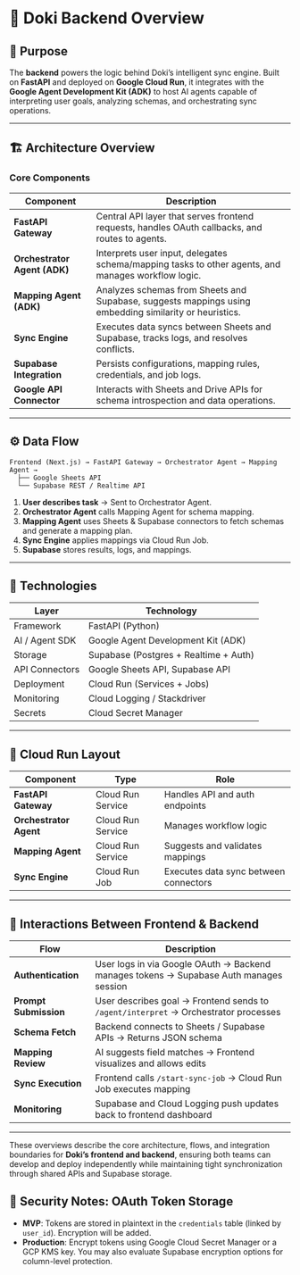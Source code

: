 
# 🧠 Doki Backend Overview

## 🧩 Purpose
The **backend** powers the logic behind Doki’s intelligent sync engine. Built on **FastAPI** and deployed on **Google Cloud Run**, it integrates with the **Google Agent Development Kit (ADK)** to host AI agents capable of interpreting user goals, analyzing schemas, and orchestrating sync operations.

---

## 🏗️ Architecture Overview

### **Core Components**
| Component | Description |
|------------|-------------|
| **FastAPI Gateway** | Central API layer that serves frontend requests, handles OAuth callbacks, and routes to agents. |
| **Orchestrator Agent (ADK)** | Interprets user input, delegates schema/mapping tasks to other agents, and manages workflow logic. |
| **Mapping Agent (ADK)** | Analyzes schemas from Sheets and Supabase, suggests mappings using embedding similarity or heuristics. |
| **Sync Engine** | Executes data syncs between Sheets and Supabase, tracks logs, and resolves conflicts. |
| **Supabase Integration** | Persists configurations, mapping rules, credentials, and job logs. |
| **Google API Connector** | Interacts with Sheets and Drive APIs for schema introspection and data operations. |

---

## ⚙️ Data Flow
```
Frontend (Next.js) → FastAPI Gateway → Orchestrator Agent → Mapping Agent →
  ├── Google Sheets API
  └── Supabase REST / Realtime API
```

1. **User describes task** → Sent to Orchestrator Agent.
2. **Orchestrator Agent** calls Mapping Agent for schema mapping.
3. **Mapping Agent** uses Sheets & Supabase connectors to fetch schemas and generate a mapping plan.
4. **Sync Engine** applies mappings via Cloud Run Job.
5. **Supabase** stores results, logs, and mappings.

---

## 🧰 Technologies
| Layer | Technology |
|--------|-------------|
| Framework | FastAPI (Python) |
| AI / Agent SDK | Google Agent Development Kit (ADK) |
| Storage | Supabase (Postgres + Realtime + Auth) |
| API Connectors | Google Sheets API, Supabase API |
| Deployment | Cloud Run (Services + Jobs) |
| Monitoring | Cloud Logging / Stackdriver |
| Secrets | Cloud Secret Manager |

---

## 🧩 Cloud Run Layout
| Component | Type | Role |
|------------|------|------|
| **FastAPI Gateway** | Cloud Run Service | Handles API and auth endpoints |
| **Orchestrator Agent** | Cloud Run Service | Manages workflow logic |
| **Mapping Agent** | Cloud Run Service | Suggests and validates mappings |
| **Sync Engine** | Cloud Run Job | Executes data sync between connectors |

---

## 🔗 Interactions Between Frontend & Backend
| Flow | Description |
|------|-------------|
| **Authentication** | User logs in via Google OAuth → Backend manages tokens → Supabase Auth manages session |
| **Prompt Submission** | User describes goal → Frontend sends to `/agent/interpret` → Orchestrator processes |
| **Schema Fetch** | Backend connects to Sheets / Supabase APIs → Returns JSON schema |
| **Mapping Review** | AI suggests field matches → Frontend visualizes and allows edits |
| **Sync Execution** | Frontend calls `/start-sync-job` → Cloud Run Job executes mapping |
| **Monitoring** | Supabase and Cloud Logging push updates back to frontend dashboard |

---

These overviews describe the core architecture, flows, and integration boundaries for **Doki’s frontend and backend**, ensuring both teams can develop and deploy independently while maintaining tight synchronization through shared APIs and Supabase storage.

## 🔐 Security Notes: OAuth Token Storage
- **MVP**: Tokens are stored in plaintext in the `credentials` table (linked by `user_id`). Encryption will be added.
- **Production**: Encrypt tokens using Google Cloud Secret Manager or a GCP KMS key. You may also evaluate Supabase encryption options for column-level protection.
